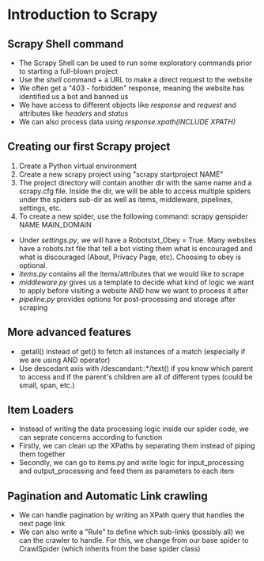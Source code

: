 # Introduction to Scrapy
## Scrapy Shell command
- The Scrapy Shell can be used to run some exploratory commands prior to starting a full-blown project
- Use the _shell_ command + a URL to make a direct request to the website
- We often get a "403 - forbidden" response, meaning the website has identified us a bot and banned us
- We have access to different objects like _response_ and _request_ and attributes like _headers_ and _status_
- We can also process data using _response.xpath(INCLUDE XPATH)_

## Creating our first Scrapy project
1. Create a Python virtual environment
2. Create a new scrapy project using "scrapy startproject NAME"
3. The project directory will contain another dir with the same name and a scrapy.cfg file. Inside the dir, we will be able to access multiple spiders under the spiders sub-dir as well as items, middleware, pipelines, settings, etc.
4. To create a new spider, use the following command: scrapy genspider NAME MAIN_DOMAIN

- Under _settings.py_, we will have a Robotstxt_Obey = True. Many websites have a robots.txt file that tell a bot visting them what is encouraged and what is discouraged (About, Privacy Page, etc). Choosing to obey is optional.
- _items.py_ contains all the items/attributes that we would like to scrape
- _middleware.py_ gives us a template to decide what kind of logic we want to apply before visiting a website AND how we want to process it after
- _pipeline.py_ provides options for post-processing and storage after scraping


## More advanced features
- .getall() instead of get() to fetch all instances of a match (especially if we are using AND operator)
- Use descedant axis with /descandant::*/text() if you know which parent to access and if the parent's children are all of different types (could be small, span, etc.)

## Item Loaders 
- Instead of writing the data processing logic inside our spider code, we can seprate concerns according to function
- Firstly, we can clean up the XPaths by separating them instead of piping them together 
- Secondly, we can go to items.py and write logic for input_processing and output_processing and feed them as parameters to each item 

## Pagination and Automatic Link crawling 
- We can handle pagination by writing an XPath query that handles the next page link 
- We can also write a "Rule" to define which sub-links (possibly all) we can the crawler to handle. For this, we change from our base spider to CrawlSpider (which inherits from the base spider class)